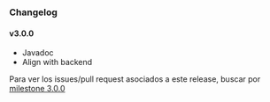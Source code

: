 ### Changelog

#### v3.0.0
- Javadoc
- Align with backend

Para ver los issues/pull request asociados a este release, buscar por [milestone 3.0.0]

[milestone 3.0.0]: https://github.com/tallerify/fiuba-taller-II-tallerify-android/milestone/3?closed=1
